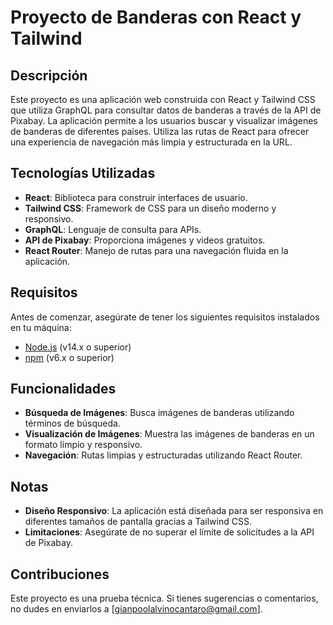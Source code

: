 # Proyecto de Banderas con React y Tailwind

## Descripción

Este proyecto es una aplicación web construida con React y Tailwind CSS que utiliza GraphQL para consultar datos de banderas a través de la API de Pixabay. La aplicación permite a los usuarios buscar y visualizar imágenes de banderas de diferentes países. Utiliza las rutas de React para ofrecer una experiencia de navegación más limpia y estructurada en la URL.

## Tecnologías Utilizadas

- **React**: Biblioteca para construir interfaces de usuario.
- **Tailwind CSS**: Framework de CSS para un diseño moderno y responsivo.
- **GraphQL**: Lenguaje de consulta para APIs.
- **API de Pixabay**: Proporciona imágenes y videos gratuitos.
- **React Router**: Manejo de rutas para una navegación fluida en la aplicación.

## Requisitos

Antes de comenzar, asegúrate de tener los siguientes requisitos instalados en tu máquina:

- [Node.js](https://nodejs.org/) (v14.x o superior)
- [npm](https://www.npmjs.com/) (v6.x o superior)


## Funcionalidades

- **Búsqueda de Imágenes**: Busca imágenes de banderas utilizando términos de búsqueda.
- **Visualización de Imágenes**: Muestra las imágenes de banderas en un formato limpio y responsivo.
- **Navegación**: Rutas limpias y estructuradas utilizando React Router.

## Notas

- **Diseño Responsivo**: La aplicación está diseñada para ser responsiva en diferentes tamaños de pantalla gracias a Tailwind CSS.
- **Limitaciones**: Asegúrate de no superar el límite de solicitudes a la API de Pixabay.

## Contribuciones

Este proyecto es una prueba técnica. Si tienes sugerencias o comentarios, no dudes en enviarlos a [gianpoolalvinocantaro@gmail.com].


